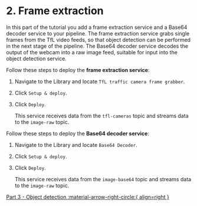 # 2. Frame extraction

In this part of the tutorial you add a frame extraction service and a Base64 decoder service to your pipeline. The frame extraction service grabs single frames from the TfL video feeds, so that object detection can be performed in the next stage of the pipeline. The Base64 decoder service decodes the output of the webcam into a raw image feed, suitable for input into the object detection service.

Follow these steps to deploy the **frame extraction service**:

1.  Navigate to the Library and locate `TfL traffic camera frame grabber`.

2.  Click `Setup & deploy`.

3.  Click `Deploy`.

    This service receives data from the `tfl-cameras` topic and streams data to the `image-raw` topic.

Follow these steps to deploy the **Base64 decoder service**:

1.  Navigate to the Library and locate `Base64 Decoder`.

2.  Click `Setup & deploy`.

3.  Click `Deploy`.

    This service receives data from the `image-base64` topic and streams data to the `image-raw` topic.

[Part 3 - Object detection :material-arrow-right-circle:{ align=right }](object-detection.md)
